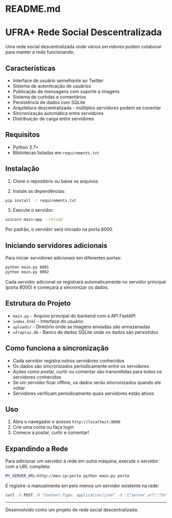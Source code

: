 # README.md
# UFRA+ Rede Social Descentralizada

Uma rede social descentralizada onde vários servidores podem colaborar para manter a rede funcionando.

## Características

- Interface de usuário semelhante ao Twitter
- Sistema de autenticação de usuários
- Publicação de mensagens com suporte a imagens
- Sistema de curtidas e comentários
- Persistência de dados com SQLite
- Arquitetura descentralizada - múltiplos servidores podem se conectar
- Sincronização automática entre servidores
- Distribuição de carga entre servidores

## Requisitos

- Python 3.7+
- Bibliotecas listadas em `requirements.txt`

## Instalação

1. Clone o repositório ou baixe os arquivos

2. Instale as dependências:
```bash
pip install -r requirements.txt
```

3. Execute o servidor:
```bash
uvicorn main:app --reload
```

Por padrão, o servidor será iniciado na porta 8000.

## Iniciando servidores adicionais

Para iniciar servidores adicionais em diferentes portas:

```bash
python main.py 8001
python main.py 8002
```

Cada servidor adicional se registrará automaticamente no servidor principal (porta 8000) e começará a sincronizar os dados.

## Estrutura do Projeto

- `main.py` - Arquivo principal do backend com a API FastAPI
- `index.html` - Interface do usuário
- `uploads/` - Diretório onde as imagens enviadas são armazenadas
- `ufraplus.db` - Banco de dados SQLite onde os dados são persistidos

## Como funciona a sincronização

- Cada servidor registra outros servidores conhecidos
- Os dados são sincronizados periodicamente entre os servidores
- Ações como postar, curtir ou comentar são transmitidas para todos os servidores conhecidos
- Se um servidor ficar offline, os dados serão sincronizados quando ele voltar
- Servidores verificam periodicamente quais servidores estão ativos

## Uso

1. Abra o navegador e acesse `http://localhost:8000`
2. Crie uma conta ou faça login
3. Comece a postar, curtir e comentar!

## Expandindo a Rede

Para adicionar um servidor à rede em outra máquina, execute o servidor com a URL completa:

```bash
MY_SERVER_URL=http://meu-ip:porta python main.py porta
```

E registre-o manualmente em pelo menos um servidor existente na rede:

```bash
curl -X POST -H "Content-Type: application/json" -d '{"server_url":"http://meu-ip:porta"}' http://servidor-existente/register_server
```

---

Desenvolvido como um projeto de rede social descentralizada.